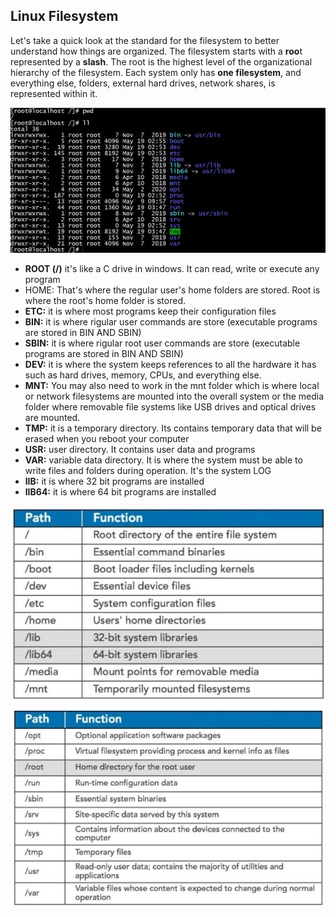 ## Linux Filesystem

Let's take a quick look at the standard for the filesystem to better understand how things are organized.
The filesystem starts with a **roo**t represented by a **slash**. The root is the highest level of the organizational hierarchy of the filesystem. Each system only has **one filesystem**, and everything else, folders, external hard drives, network shares, is represented within it. 

![](/images/filesystem.JPG)

- **ROOT (/)** it's like a C drive in windows. It can read, write or execute any program
- HOME: That's where the regular user's home folders are stored. Root is where the root's home folder is stored.
- **ETC:** it is where most programs keep their configuration files
- **BIN:** it is where rigular user commands are store (executable programs are stored in BIN AND SBIN)
- **SBIN:** it is where rigular root user commands are store (executable programs are stored in BIN AND SBIN)
- **DEV:** it is where the system keeps references to all the hardware it has such as hard drives, memory, CPUs, and everything else. 
- **MNT:** You may also need to work in the mnt folder which is where local or network filesystems are mounted into the overall system or the media folder where removable file systems like USB drives and optical drives are mounted.
- **TMP:** it is a temporary directory. Its contains temporary data that will be erased when you reboot your computer
- **USR:** user directory. It contains user data and programs
- **VAR:** variable data directory. It is where the system must be able to write files and folders during operation. It's the system LOG
- **lIB:** it is where 32 bit programs are installed
- **lIB64:** it is where 64 bit programs are installed


![](/images/filesystem-2.JPG)
